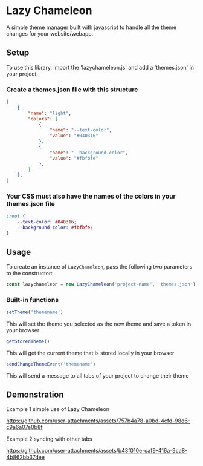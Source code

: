 ﻿# Lazy Chameleon
A simple theme manager built with javascript to handle all the theme changes for your website/webapp.

## Setup

To use this library, import the 'lazychameleon.js' and add a 'themes.json' in your project.

### Create a themes.json file with this structure

```json
[
    {
        "name": "light",
        "colors": [
            {
                "name": "--text-color",
                "value": "#040316"
            },
            {
                "name": "--background-color",
                "value": "#fbfbfe"
            },
        ]
    },
]
```

### Your CSS must also have the names of the colors in your themes.json file

```css
:root {
    --text-color: #040316;
    --background-color: #fbfbfe;
}
```

## Usage

To create an instance of `LazyChameleon`, pass the following two parameters to the constructor:

```javascript
const lazychameleon = new LazyChameleon('project-name', 'themes.json');
```

### Built-in functions


```javascript
setTheme('themename')
```
This will set the theme you selected as the new theme and save a token in your browser

```javascript
getStoredTheme()
```
This will get the current theme that is stored locally in your browser

```javascript
sendChangeThemeEvent('themename')
```
This will send a message to all tabs of your project to change their theme 

## Demonstration
Example 1 simple use of Lazy Chameleon

https://github.com/user-attachments/assets/757b4a78-a0bd-4cfd-98d6-c9a6a07e0b8f

Example 2 syncing with other tabs

https://github.com/user-attachments/assets/b43f010e-caf9-416a-9ca8-4b862bb37dee






